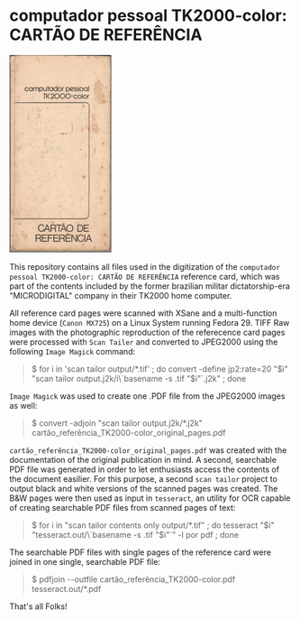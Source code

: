 # computador pessoal TK2000-color: CARTÃO DE REFERÊNCIA

![Capa](/capa.jpg "computador pessoal TK2000-color: CARTÃO DE REFERÊNCIA")

This repository contains all files used in the digitization of the `computador pessoal TK2000-color: CARTÃO DE REFERÊNCIA` reference card, which was part of the contents included by the former brazilian militar dictatorship-era "MICRODIGITAL" company in their TK2000 home computer.

All reference card pages were scanned with XSane and a multi-function home device (`Canon MX725`) on a Linux System running Fedora 29. TIFF Raw images with the photographic reproduction of the referecence card pages were processed with `Scan Tailer` and converted to JPEG2000 using the following `Image Magick` command: 

> $ for i in 'scan tailor output/*.tif' ; do convert -define jp2:rate=20 "$i" "scan tailor output.j2k/i\`basename -s .tif "$i"\`.j2k" ; done 

`Image Magick` was used to create one .PDF file from the JPEG2000 images as well:

> $ convert -adjoin "scan tailor output.j2k/*.j2k" cartão_referência_TK2000-color_original_pages.pdf 

`cartão_referência_TK2000-color_original_pages.pdf` was created with the documentation of the original publication in mind. A second, searchable PDF file was generated in order to let enthusiasts access the contents of the document easilier. For this purpose, a second `scan tailor` project to output black and white versions of the scanned pages was created. The B&W pages were then used as input in `tesseract`, an utility for OCR capable of creating searchable PDF files from scanned pages of text:

> $ for i in "scan tailor contents only output/*.tif" ; do tesseract "$i" "tesseract.out/\`basename -s .tif "$i"\`" -l por pdf ; done

The searchable PDF files with single pages of the reference card were joined in one single, searchable PDF file:

> $ pdfjoin --outfile cartão_referência_TK2000-color.pdf tesseract.out/*.pdf

That's all Folks! 
